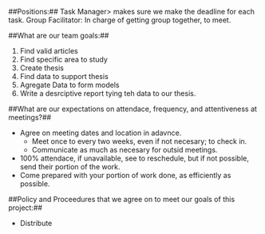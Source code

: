 ##Positions:##
Task Manager> makes sure we make the deadline for each task.
Group Facilitator: In charge of getting group together, to meet.

##What are our team goals:##
  1. Find valid articles
  2. Find specific area to study
  3. Create thesis
  4. Find data to support thesis
  5. Agregate Data to form models
  6. Write a desrciptive report tying teh data to our thesis.

##What are our expectations on attendace, frequency, and attentiveness at meetings?##
  - Agree on meeting dates and location in adavnce.
    - Meet once to every two weeks, even if not necesary; to check in.
    - Communicate as much as necesary for outsid meetings. 
  - 100% attendace, if unavailable, see to reschedule, but if not possible, send their portion of the work.
  - Come prepared with your portion of work done, as efficiently as possible.
 
##Policy and Proceedures that we agree on to meet our goals of this project:##
  - Distribute 

